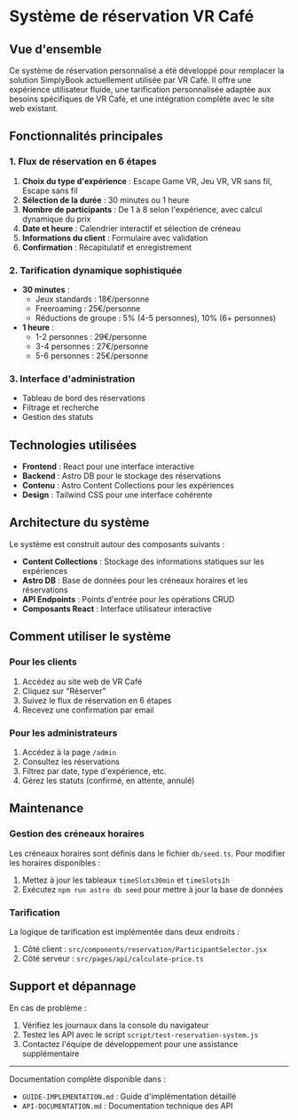 # Système de réservation VR Café

## Vue d'ensemble

Ce système de réservation personnalisé a été développé pour remplacer la solution SimplyBook actuellement utilisée par VR Café. Il offre une expérience utilisateur fluide, une tarification personnalisée adaptée aux besoins spécifiques de VR Café, et une intégration complète avec le site web existant.

## Fonctionnalités principales

### 1. Flux de réservation en 6 étapes
1. **Choix du type d'expérience** : Escape Game VR, Jeu VR, VR sans fil, Escape sans fil
2. **Sélection de la durée** : 30 minutes ou 1 heure
3. **Nombre de participants** : De 1 à 8 selon l'expérience, avec calcul dynamique du prix
4. **Date et heure** : Calendrier interactif et sélection de créneau
5. **Informations du client** : Formulaire avec validation
6. **Confirmation** : Récapitulatif et enregistrement

### 2. Tarification dynamique sophistiquée
- **30 minutes** :
  - Jeux standards : 18€/personne
  - Freeroaming : 25€/personne
  - Réductions de groupe : 5% (4-5 personnes), 10% (6+ personnes)
- **1 heure** :
  - 1-2 personnes : 29€/personne
  - 3-4 personnes : 27€/personne
  - 5-6 personnes : 25€/personne

### 3. Interface d'administration
- Tableau de bord des réservations
- Filtrage et recherche
- Gestion des statuts

## Technologies utilisées

- **Frontend** : React pour une interface interactive
- **Backend** : Astro DB pour le stockage des réservations
- **Contenu** : Astro Content Collections pour les expériences
- **Design** : Tailwind CSS pour une interface cohérente

## Architecture du système

Le système est construit autour des composants suivants :

- **Content Collections** : Stockage des informations statiques sur les expériences
- **Astro DB** : Base de données pour les créneaux horaires et les réservations
- **API Endpoints** : Points d'entrée pour les opérations CRUD
- **Composants React** : Interface utilisateur interactive

## Comment utiliser le système

### Pour les clients

1. Accédez au site web de VR Café
2. Cliquez sur "Réserver"
3. Suivez le flux de réservation en 6 étapes
4. Recevez une confirmation par email

### Pour les administrateurs

1. Accédez à la page `/admin`
2. Consultez les réservations
3. Filtrez par date, type d'expérience, etc.
4. Gérez les statuts (confirmé, en attente, annulé)

## Maintenance

### Gestion des créneaux horaires

Les créneaux horaires sont définis dans le fichier `db/seed.ts`. Pour modifier les horaires disponibles :

1. Mettez à jour les tableaux `timeSlots30min` et `timeSlots1h`
2. Exécutez `npm run astro db seed` pour mettre à jour la base de données

### Tarification

La logique de tarification est implémentée dans deux endroits :

1. Côté client : `src/components/reservation/ParticipantSelector.jsx`
2. Côté serveur : `src/pages/api/calculate-price.ts`

## Support et dépannage

En cas de problème :

1. Vérifiez les journaux dans la console du navigateur
2. Testez les API avec le script `script/test-reservation-system.js`
3. Contactez l'équipe de développement pour une assistance supplémentaire

---

Documentation complète disponible dans :
- `GUIDE-IMPLEMENTATION.md` : Guide d'implémentation détaillé
- `API-DOCUMENTATION.md` : Documentation technique des API
